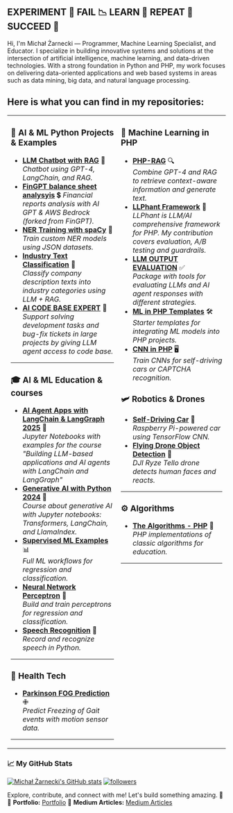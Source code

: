 ## EXPERIMENT 🧪 FAIL 📉 LEARN 🧠 REPEAT 🔁 SUCCEED 🚀

Hi, I'm Michał Żarnecki — Programmer, Machine Learning Specialist, and Educator. I specialize in building innovative systems and solutions at the intersection of artificial intelligence, machine learning, and data-driven technologies. With a strong foundation in Python and PHP, my work focuses on delivering data-oriented applications and web based systems in areas such as data mining, big data, and natural language processing.

## Here is what you can find in my repositories:
<table>
  <tr>
    <td valign="top">

### 🤖 AI & ML Python Projects & Examples 
- [**LLM Chatbot with RAG**](https://github.com/mzarnecki/llm-chatbot-rag-langchain) 💬  
   *Chatbot using GPT-4, LangChain, and RAG.*    
- [**FinGPT balance sheet analysyis**](https://github.com/mzarnecki/FinGPT) 💲
  *Financial reports analysis with AI GPT & AWS Bedrock (forked from FinGPT).*
- [**NER Training with spaCy**](https://github.com/mzarnecki/train-ner-model-with-spacy) 🔖  
   *Train custom NER models using JSON datasets.*
- [**Industry Text Classification**](https://github.com/mzarnecki/companyDescriptionClassification) 🏢  
  *Classify company description texts into industry categories using LLM + RAG.*
- [**AI CODE BASE EXPERT**](https://github.com/mzarnecki/ai-codebase-expert) 🤖
  *Support solving development tasks and bug-fix tickets in large projects by giving LLM agent access to code base.*

---

### 🎓 AI & ML Education & courses
- [**AI Agent Apps with LangChain & LangGraph 2025**](https://github.com/mzarnecki/course_llm_agent_apps_with_langchain_and_langgraph) 🔗  
   *Jupyter Notebooks with examples for the course "Building LLM-based applications and AI agents with LangChain and LangGraph"*
- [**Generative AI with Python 2024**](https://github.com/mzarnecki/course-generative-ai-python) 🐍  
   *Course about generative AI with Jupyter notebooks: Transformers, LangChain, and LlamaIndex.*
- [**Supervised ML Examples**](https://github.com/mzarnecki/supervised-machine-learning-full-examples) 📊  
   *Full ML workflows for regression and classification.*
- [**Neural Network Perceptron**](https://github.com/mzarnecki/neural-network-perceptron-in-python) 🧠 \
   *Build and train perceptrons for regression and classification.*  
- [**Speech Recognition**](https://github.com/mzarnecki/speech-recognition-api-example) 🎤  
   *Record and recognize speech in Python.*

---

### 🏥 **Health Tech**
- [**Parkinson FOG Prediction**](https://github.com/mzarnecki/parkinson-fog-prediction) ✙  
   *Predict Freezing of Gait events with motion sensor data.*

---

</td>
<td valign="top">
  
### 🐘 **Machine Learning in PHP**
- [**PHP-RAG**](https://github.com/mzarnecki/php-rag) 🔍  
   *Combine GPT-4 and RAG to retrieve context-aware information and generate text.*
- [**LLPhant Framework**](https://github.com/LLPhant/LLPhant) 🧩  
   *LLPhant is LLM/AI comprehensive framework for PHP. My contribution covers evaluation, A/B testing and guardrails.*
- [**LLM OUTPUT EVALUATION**](https://github.com/mzarnecki/php-llm-evaluation) ✅  
   *Package with tools for evaluating LLMs and AI agent responses with different strategies.* 
- [**ML in PHP Templates**](https://github.com/mzarnecki/ml-in-php-start-templates) 🛠️  
   *Starter templates for integrating ML models into PHP projects.*
- [**CNN in PHP**](https://github.com/mzarnecki/phpcnn) 🖥️  
   *Train CNNs for self-driving cars or CAPTCHA recognition.*

### 🛩️ **Robotics & Drones**
- [**Self-Driving Car**](https://github.com/mzarnecki/self-driving-car-raspberry) 🚗  
   *Raspberry Pi-powered car using TensorFlow CNN.*
- [**Flying Drone Object Detection**](https://github.com/mzarnecki/flying-drone-object-detection) 🚁  
   *DJI Ryze Tello drone detects human faces and reacts.*

---

### ⚙️ **Algorithms**
- [**The Algorithms - PHP**](https://github.com/TheAlgorithms/PHP) 🧩  
   *PHP implementations of classic algorithms for education.*

---

</td>
</tr>
</table>

### <b>📈 My GitHub Stats</b>
  <a href="http://www.github.com/mzarnecki"><img src="https://github-readme-stats.vercel.app/api?username=mzarnecki&show_icons=true&hide=issues,&count_private=true&title_color=10b981&text_color=ffffff&icon_color=facc15&bg_color=1c1917&hide_border=true" alt="Michał Żarnecki's GitHub stats" /></a>
  <a href="https://github.com/mzarnecki?tab=followers">
    <img alt="followers" title="Follow me on Github" src="https://custom-icon-badges.demolab.com/github/followers/mzarnecki?color=236ad3&labelColor=1155bb&style=for-the-badge&logo=person-add&label=Follow&logoColor=white"/></a>


Explore, contribute, and connect with me! Let's build something amazing. 🚀  
💼 **Portfolio:** [Portfolio](https://brightcode.pl)
📜 **Medium Articles:** [Medium Articles](https://medium.com/@brightcode)
